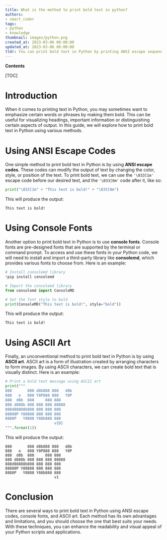 ```yaml
---
title: What is the method to print bold text in python?
authors:
- smart_coder
tags:
- python
- knowledge
thumbnail: images/python.png
created_at: 2023-03-06 00:00:00
updated_at: 2023-03-06 00:00:00
tldr: You can print bold text in Python by printing ANSI escape sequences using the format `\033[1m` and `\033[0m`.
---
```


**Contents**

[TOC]

# Introduction

When it comes to printing text in Python, you may sometimes want to emphasize certain words or phrases by making them bold. This can be useful for visualizing headings, important information or distinguishing certain aspects of output. In this guide, we will explore how to print bold text in Python using various methods.

# Using ANSI Escape Codes

One simple method to print bold text in Python is by using **ANSI escape codes**. These codes can modify the output of text by changing the color, style, or position of the text. To print bold text, we can use the `'\033[1m'` escape code before our desired text, and the `'\033[0m'` code after it, like so:

```python
print("\033[1m" + "This text is bold!" + "\033[0m")
```

This will produce the output:

```
This text is bold!
```

# Using Console Fonts

Another option to print bold text in Python is to use **console fonts**. Console fonts are pre-designed fonts that are supported by the terminal or command prompt. To access and use these fonts in your Python code, we will need to install and import a third-party library like **consolemd**, which provides various fonts to choose from. Here is an example:

```python
# Install consolemd library
!pip install consolemd

# Import the consolemd library
from consolemd import ConsoleMD

# Set the font style to bold
print(ConsoleMD("This text is bold!", style="bold"))
```

This will produce the output:

```
This text is bold!
```

# Using ASCII Art

Finally, an unconventional method to print bold text in Python is by using **ASCII art**. ASCII art is a form of illustration created by arranging characters to form images. By using ASCII characters, we can create bold text that is visually distinct. Here is an example:

```python
# Print a bold text message using ASCII art
print("""
888       888 d8b888 888   d8b 
888   o   888 Y8P888 888   Y8P 
888  d8b  888     888 888      
888 d888b 888 888 888 88888 
888d88888b888 888 888 888      
88888P Y88888 888 888 888      
8888P   Y8888 Y88b888 888      
                      v{0}
""".format(1))
```

This will produce the output:

```
888       888 d8b888 888   d8b 
888   o   888 Y8P888 888   Y8P 
888  d8b  888     888 888      
888 d888b 888 888 888 88888 
888d88888b888 888 888 888      
88888P Y88888 888 888 888      
8888P   Y8888 Y88b888 888      
                      v1
```

# Conclusion

There are several ways to print bold text in Python using ANSI escape codes, console fonts, and ASCII art. Each method has its own advantages and limitations, and you should choose the one that best suits your needs. With these techniques, you can enhance the readability and visual appeal of your Python scripts and applications.
